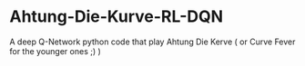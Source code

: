# Ahtung-Die-Kurve-RL-DQN
A deep Q-Network python code that play Ahtung Die Kerve ( or Curve Fever for the younger ones ;) )
